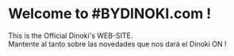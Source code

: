 # Welcome to #BYDINOKI.com !
This is the Official Dinoki's WEB-SITE.<br/>
Mantente al tanto sobre las novedades que nos dará el Dinoki ON !
